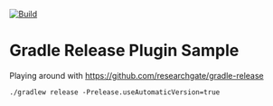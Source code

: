 [![Build](https://github.com/rogervinas/gradle-release-plugin-sample/actions/workflows/ci.yml/badge.svg?branch=main)](https://github.com/rogervinas/gradle-release-plugin-sample/actions/workflows/ci.yml)

# Gradle Release Plugin Sample

Playing around with https://github.com/researchgate/gradle-release
```shell
./gradlew release -Prelease.useAutomaticVersion=true
```
